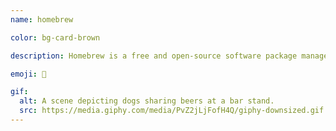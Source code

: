 ```yaml
---
name: homebrew

color: bg-card-brown

description: Homebrew is a free and open-source software package management system that simplifies the installation of software on Apple's operating system, macOS, as well as Linux.

emoji: 🍺

gif:
  alt: A scene depicting dogs sharing beers at a bar stand.
  src: https://media.giphy.com/media/PvZ2jLjFofH4Q/giphy-downsized.gif
---
```


